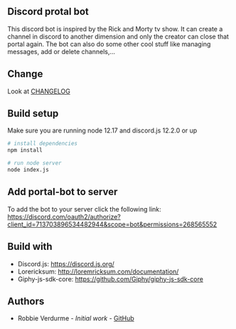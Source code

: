 ## Discord protal bot
This discord bot is inspired by the Rick and Morty tv show. It can create a channel in discord to another dimension and only the creator can close that portal again. The bot can also do some other cool stuff like managing messages, add or delete channels,...

## Change
Look at [CHANGELOG](https://github.com/RobbieVerdurme/Discord-Portal-bot/blob/master/CHANGELOG.md)

## Build setup
Make sure you are running node 12.17 and discord.js 12.2.0 or up

``` bash
# install dependencies
npm install

# run node server
node index.js
```

## Add portal-bot to server
To add the bot to your server click the following link:
https://discord.com/oauth2/authorize?client_id=713703896534482944&scope=bot&permissions=268565552


## Build with
- Discord.js: https://discord.js.org/
- Lorericksum: http://loremricksum.com/documentation/
- Giphy-js-sdk-core: https://github.com/Giphy/giphy-js-sdk-core

## Authors
- Robbie Verdurme - *Initial work* - [GitHub](https://github.com/RobbieVerdurme)
